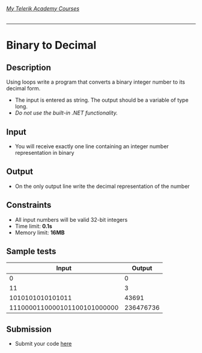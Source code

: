 ###### [My Telerik Academy Courses](https://github.com/nikolovdeyan/TelerikAcademy) 
-------------------------------------

Binary to Decimal
============================

## Description
Using loops write a program that converts a binary integer number to its decimal form.
  - The input is entered as string. The output should be a variable of type long.
  - _Do not use the built-in .NET functionality._

## Input
- You will receive exactly one line containing an integer number representation in binary

## Output
- On the only output line write the decimal representation of the number

## Constraints
- All input numbers will be valid 32-bit integers
- Time limit: **0.1s**
- Memory limit: **16MB**

## Sample tests

|     Input                    |     Output     |
|------------------------------|----------------|
| 0                            | 0              |
| 11                           | 3              |
| 1010101010101011             | 43691          |
| 1110000110000101100101000000 | 236476736      |

## Submission
- Submit your code [here](http://bgcoder.com/Contests/Compete/Index/312#10)
